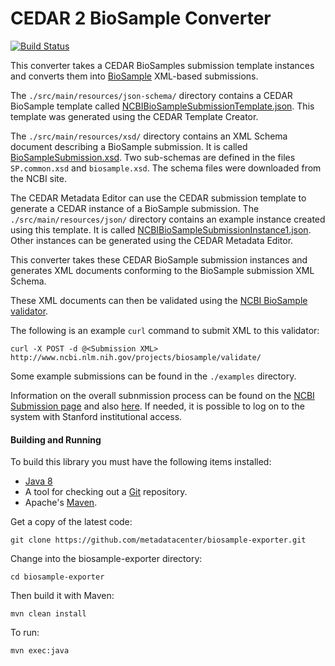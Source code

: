 CEDAR 2 BioSample Converter
===========================

[![Build Status](https://travis-ci.org/metadatacenter/biosample-exporter.svg?branch=master)](https://travis-ci.org/metadatacenter/biosample-exporter)

This converter takes a CEDAR BioSamples submission template instances and converts them into [BioSample](http://www.ncbi.nlm.nih.gov/biosample/) XML-based submissions.

The ```./src/main/resources/json-schema/``` directory contains a CEDAR BioSample template called 
[NCBIBioSampleSubmissionTemplate.json](https://github.com/metadatacenter/biosample-exporter/blob/develop/src/main/resources/json-schema/NCBIBioSampleSubmissionTemplate.json).
This template was generated using the CEDAR Template Creator.

The ```./src/main/resources/xsd/``` directory contains an XML Schema document describing a BioSample submission.
It is called [BioSampleSubmission.xsd](https://github.com/metadatacenter/biosample-exporter/blob/develop/src/main/resources/xsd/BioSampleSubmission.xsd). 
Two sub-schemas are defined in the files ```SP.common.xsd``` and ```biosample.xsd```.
The schema files were downloaded from the NCBI site. 

The CEDAR Metadata Editor can use the CEDAR submission template to generate a CEDAR instance of a BioSample submission. 
The ```./src/main/resources/json/``` directory contains an example instance created using this template.
It is called [NCBIBioSampleSubmissionInstance1.json](https://github.com/metadatacenter/biosample-exporter/blob/develop/src/main/resources/json/NCBIBioSampleSubmissionInstance1.json).
Other instances can be generated using the CEDAR Metadata Editor.

This converter takes these CEDAR BioSample submission instances and generates XML documents conforming to the
BioSample submission XML Schema.

These XML documents can then be validated using the [NCBI BioSample validator](http://www.ncbi.nlm.nih.gov/projects/biosample/validate/).

The following is an example ```curl``` command to submit XML to this validator:

    curl -X POST -d @<Submission XML>  http://www.ncbi.nlm.nih.gov/projects/biosample/validate/

Some example submissions can be found in the ```./examples``` directory.

Information on the overall subnmission process can be found on the [NCBI Submission page](http://www.ncbi.nlm.nih.gov/home/submit.shtml)
and also [here](https://submit.ncbi.nlm.nih.gov/subs/).
If needed, it is possible to log on to the system with Stanford institutional access.

#### Building and Running

To build this library you must have the following items installed:

+ [Java 8](http://www.oracle.com/technetwork/java/javase/downloads/index.html)
+ A tool for checking out a [Git](http://git-scm.com/) repository.
+ Apache's [Maven](http://maven.apache.org/index.html).

Get a copy of the latest code:

    git clone https://github.com/metadatacenter/biosample-exporter.git

Change into the biosample-exporter directory:

    cd biosample-exporter 

Then build it with Maven:

    mvn clean install

To run:

    mvn exec:java


